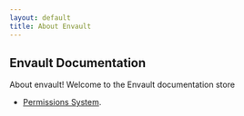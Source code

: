 ```yaml
---
layout: default
title: About Envault
---
```


## Envault Documentation

About envault!
Welcome to the Envault documentation store

- [Permissions System](./permissions).
